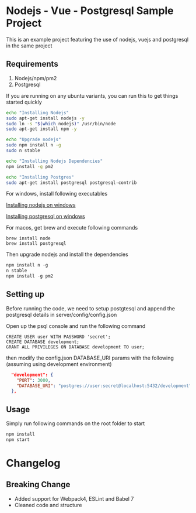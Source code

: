 # Nodejs - Vue - Postgresql Sample Project
This is an example project featuring the use of nodejs, vuejs and postgresql in the same project

## Requirements
1. Nodejs/npm/pm2
2. Postgresql

If you are running on any ubuntu variants, you can run this to get things started quickly
```bash
echo "Installing Nodejs"
sudo apt-get install nodejs -y
sudo ln -s "$(which nodejs)" /usr/bin/node
sudo apt-get install npm -y

echo "Upgrade nodejs"
sudo npm install n -g
sudo n stable

echo "Installing Nodejs Dependencies"
npm install -g pm2

echo "Installing Postgres"
sudo apt-get install postgresql postgresql-contrib
```

For windows, install following executables

[Installing nodejs on windows](blog.teamtreehouse.com/install-node-js-npm-windows)

[Installing postgresql on windows](https://www.labkey.org/Documentation/wiki-page.view?name=installPostgreSQLWindows)

For macos, get brew and execute following commands
```shell
brew install node
brew install postgresql
```

Then upgrade nodejs and install the dependencies
```powershell
npm install n -g
n stable
npm install -g pm2
```

## Setting up
Before running the code, we need to setup postgtesql and append the postgresql details in server/config/config.json

Open up the psql console and run the following command
```psql
CREATE USER user WITH PASSWORD 'secret';
CREATE DATABASE development;
GRANT ALL PRIVILEGES ON DATABASE development TO user;
```

then modify the config.json DATABASE_URI params with the following (assuming using development environment)
```json
  "development": {
    "PORT": 3000,
    "DATABASE_URI": "postgres://user:secret@localhost:5432/development"
  },
```

## Usage
Simply run following commands on the root folder to start

```bash
npm install
npm start
```

# Changelog

## Breaking Change
- Added support for Webpack4, ESLint and Babel 7
- Cleaned code and structure
